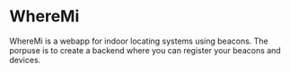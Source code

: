 # WhereMi
WhereMi is a webapp for indoor locating systems using beacons. The porpuse is to create a backend where you can register your beacons and devices.
